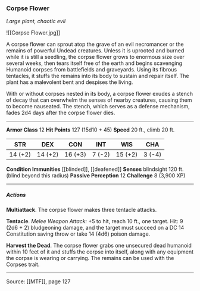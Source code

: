 ### Corpse Flower
_Large plant, chaotic evil_

![[Corpse Flower.jpg]]

A corpse flower can sprout atop the grave of an evil necromancer or the remains of powerful Undead creatures. Unless it is uprooted and burned while it is still a seedling, the corpse flower grows to enormous size over several weeks, then tears itself free of the earth and begins scavenging Humanoid corpses from battlefields and graveyards. Using its fibrous tentacles, it stuffs the remains into its body to sustain and repair itself. The plant has a malevolent bent and despises the living.

With or without corpses nested in its body, a corpse flower exudes a stench of decay that can overwhelm the senses of nearby creatures, causing them to become nauseated. The stench, which serves as a defense mechanism, fades 2d4 days after the corpse flower dies.



---

**Armor Class** 12
**Hit Points** 127 (15d10 + 45)
**Speed** 20 ft., climb 20 ft.

| STR     | DEX     | CON     | INT     | WIS     | CHA     |
|---------|---------|---------|---------|---------|---------|
| 14 (+2) | 14 (+2) | 16 (+3) | 7 (-2) | 15 (+2) | 3 (-4) |

**Condition Immunities** [[blinded]], [[deafened]]
**Senses** blindsight 120 ft. (blind beyond this radius)
**Passive Perception** 12
**Challenge** 8 (3,900 XP)

---

##### Actions
**Multiattack**. The corpse flower makes three tentacle attacks.

**Tentacle**. _Melee Weapon Attack:_ +5 to hit, reach 10 ft., one target. Hit: 9 (2d6 + 2) bludgeoning damage, and the target must succeed on a DC 14 Constitution saving throw or take 14 (4d6) poison damage.

**Harvest the Dead**. The corpse flower grabs one unsecured dead humanoid within 10 feet of it and stuffs the corpse into itself, along with any equipment the corpse is wearing or carrying. The remains can be used with the Corpses trait.


---

Source: [[MTF]], page 127